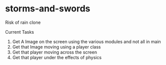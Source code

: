 # storms-and-swords
Risk of rain clone


Current Tasks
1. Get A Image on the screen using the various modules and not all in main
2. Get that Image moving using a player class
3. Get that player moving across the screen 
4. Get that player under the effects of physics

